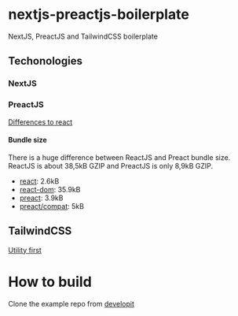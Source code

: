 # nextjs-preactjs-boilerplate
NextJS, PreactJS and TailwindCSS boilerplate

## Techonologies
### NextJS

### PreactJS
[Differences to react](https://preactjs.com/guide/v10/differences-to-react)

#### Bundle size
There is a huge difference between ReactJS and Preact bundle size. ReactJS is about 38,5kB GZIP and PreactJS is only 8,9kB GZIP.

- [react](https://bundlephobia.com/result?p=react@16.13.1): 2.6kB
- [react-dom](https://bundlephobia.com/result?p=react-dom@16.13.1): 35.9kB
- [preact](https://bundlephobia.com/result?p=preact@10.4.4): 3.9kB
- [preact/compat](https://bundlephobia.com/result?p=preact-compat@3.19.0): 5kB

## TailwindCSS
[Utility first](https://tailwindcss.com/docs/utility-first/)
                                   
# How to build 
Clone the example repo from [developit](https://github.com/developit/nextjs-preact-demo)
